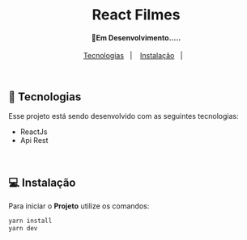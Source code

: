 <h1 align="center">
     React Filmes
</h1>

<h4 align="center">
  🚀Em Desenvolvimento.....
</h4>

<p align="center">
  <a href="#rocket-tecnologias">Tecnologias</a>&nbsp;&nbsp;&nbsp;|&nbsp;&nbsp;&nbsp;
  <a href="#-instalação">Instalação</a>&nbsp;&nbsp;&nbsp;|&nbsp;&nbsp;&nbsp;
  
</p>
<br>

## :rocket: Tecnologias

Esse projeto está sendo desenvolvido com as seguintes tecnologias:

- ReactJs
- Api Rest
<br>

## 💻 Instalação

Para iniciar o **Projeto** utilize os comandos:

```bash
yarn install
yarn dev
```
